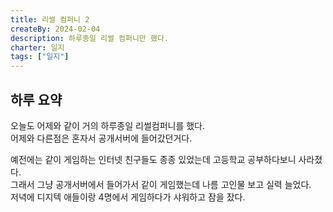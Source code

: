```yaml
---
title: 리썰 컴퍼니 2
createBy: 2024-02-04
description: 하루종일 리썰 컴퍼니만 했다.
charter: 일지
tags: ["일지"]
---
```


## 하루 요약

오늘도 어제와 같이 거의 하루종일 리썰컴퍼니를 했다.  
어제와 다른점은 혼자서 공개서버에 들어갔던거다.

예전에는 같이 게임하는 인터넷 친구들도 종종 있었는데 고등학교 공부하다보니 사라졌다.  
그래서 그냥 공개서버에서 들어가서 같이 게임했는데 나름 고인물 보고 실력 늘었다.  
저녁에 디지텍 애들이랑 4명에서 게임하다가 샤워하고 잠을 잤다.
